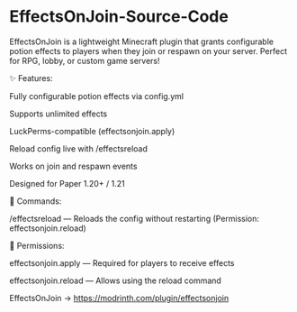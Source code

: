 # EffectsOnJoin-Source-Code

EffectsOnJoin is a lightweight Minecraft plugin that grants configurable potion effects to players when they join or respawn on your server. Perfect for RPG, lobby, or custom game servers!

✨ Features:

Fully configurable potion effects via config.yml

Supports unlimited effects

LuckPerms-compatible (effectsonjoin.apply)

Reload config live with /effectsreload

Works on join and respawn events

Designed for Paper 1.20+ / 1.21

🔧 Commands:

/effectsreload — Reloads the config without restarting
(Permission: effectsonjoin.reload)

📜 Permissions:

effectsonjoin.apply — Required for players to receive effects

effectsonjoin.reload — Allows using the reload command

EffectsOnJoin -> https://modrinth.com/plugin/effectsonjoin

